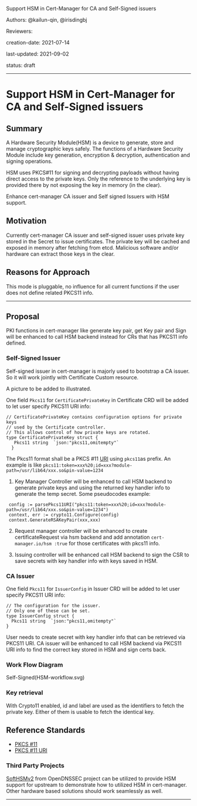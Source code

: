  
Support HSM in Cert-Manager for CA and Self-Signed issuers

Authors:  @kailun-qin, @irisdingbj 

Reviewers: 

creation-date: 2021-07-14 

last-updated: 2021-09-02

status: draft 

--- 

 

# Support HSM in Cert-Manager for CA and Self-Signed issuers 


## Summary 

A Hardware Security Module(HSM) is a device to generate, store and manage cryptographic keys safely. The functions of a Hardware Security Module include key generation, encryption & decryption, authentication and signing operations.

HSM uses PKCS#11 for signing and decrypting payloads without having direct access to the private keys. Only the reference to the underlying key is provided there by not exposing the key in memory (in the clear). 

Enhance cert-manager CA issuer and Self signed Issuers with HSM support.  

 

## Motivation 

 
Currently cert-manager CA issuer and self-signed issuer uses private key stored in the Secret to issue certificates. 
The private key will be cached and exposed in memory after fetching from etcd. Malicious software and/or hardware can extract those keys in the clear. 


## Reasons for Approach 


This mode is pluggable, no influence for all current functions if the user does not define  related PKCS11 info. 


--- 

 

## Proposal 

PKI functions in cert-manager like generate key pair, get Key pair and Sign will be enhanced to call HSM backend instead for CRs that has PKCS11 info defined. 

### Self-Signed Issuer

Self-signed issuer in cert-manager is majorly used to bootstrap a CA issuer. So it will work jointly with Certificate Custom resource.

A picture to be added to illustrated. 

One field  `Pkcs11` for `CertificatePrivateKey` in Certificate CRD will be added to let user specify PKCS11 URI info:

```
// CertificatePrivateKey contains configuration options for private keys
// used by the Certificate controller.
// This allows control of how private keys are rotated.
type CertificatePrivateKey struct { 
   Pkcs11 string  `json:"pkcs11,omitempty"`
  }
```
The Pkcs11 format shall be a PKCS #11 [URI](https://datatracker.ietf.org/doc/html/rfc7512) using `pkcs11`as prefix.   An example is like `pkcs11:token=xxx%20;id=xxx?module-path=/usr/lib64/xxx.so&pin-value=1234` 

1. Key Manager Controller will be enhanced to call HSM backend to generate private keys and using the returned key handler info to generate the temp secret. Some pseudocodes example: 
```
 config := parsePkcs11URI("pkcs11:token=xxx%20;id=xxx?module-path=/usr/lib64/xxx.so&pin-value=1234")
 context, err := crypto11.Configure(config)
 context.GenerateRSAKeyPair(xxx,xxx)
```


2. Request manager controller will be enhanced to create certificateRequest via hsm backend and add annotation `cert-manager.io/hsm :true`  for those certificates with pkcs11 info. 
 

3. Issuing controller will be enhanced call HSM backend to sign the CSR to save secrets with key handler info with keys saved in HSM. 
 
### CA Issuer

One field  `Pkcs11` for `IssuerConfig` in Issuer CRD will be added to let user specify PKCS11 URI info:

```
// The configuration for the issuer.
// Only one of these can be set.
type IssuerConfig struct {
  Pkcs11 string  `json:"pkcs11,omitempty"`
}
```
User needs to create secret with key handler info that can be retrieved via PKCS11 URI.
CA issuer will be enhanced to call HSM backend via PKCS11 URI info to find the correct key stored in HSM and  sign certs back. 
 
### Work Flow Diagram 

Self-Signed(HSM-workflow.svg)
### Key retrieval 

 

With Crypto11 enabled, id and label are used as the identifiers to fetch the private key.  Either of them is usable to fetch the identical key.    

 

 ## Reference Standards

* [PKCS #11](https://www.oasis-open.org/news/announcements/four-pkcs-11-specifications-from-pkcs11-tc-approved-as-committee-specifications/)
* [PKCS #11 URI](https://datatracker.ietf.org/doc/html/rfc7512)

### Third Party Projects 

[SoftHSMv2](https://github.com/opendnssec/SoftHSMv2) from OpenDNSSEC project can be utilized to provide HSM support for upstream to demonstrate how to utilized HSM in cert-manager. Other hardware based solutions should work seamlessly as well.  
 
--- 
